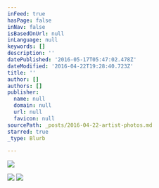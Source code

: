 ```yaml
---
inFeed: true
hasPage: false
inNav: false
isBasedOnUrl: null
inLanguage: null
keywords: []
description: ''
datePublished: '2016-05-17T05:47:02.478Z'
dateModified: '2016-04-22T19:28:40.723Z'
title: ''
author: []
authors: []
publisher:
  name: null
  domain: null
  url: null
  favicon: null
sourcePath: _posts/2016-04-22-artist-photos.md
starred: true
_type: Blurb

---
```

![](https://the-grid-user-content.s3-us-west-2.amazonaws.com/873e7c7a-03bc-4428-b1f8-a457594651f5.jpg)

  
![](https://the-grid-user-content.s3-us-west-2.amazonaws.com/ab854014-2185-4f2c-8366-861e710111bb.jpg)
![](https://the-grid-user-content.s3-us-west-2.amazonaws.com/335cce1c-f875-470e-9603-c35608ad2c71.jpg)
